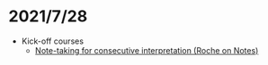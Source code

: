 # 2021/7/28
- Kick-off courses
  - [Note-taking for consecutive interpretation (Roche on Notes)](https://www.youtube.com/watch?v=1Z-AmvDMDN8)